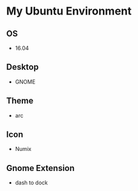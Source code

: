 # My Ubuntu Environment 

## OS

- 16.04

## Desktop

- GNOME

## Theme

- arc

## Icon

- Numix

## Gnome Extension

- dash to dock

